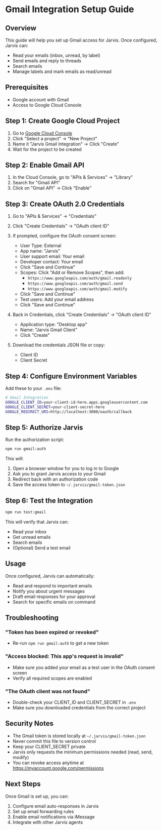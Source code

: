 # Gmail Integration Setup Guide

## Overview
This guide will help you set up Gmail access for Jarvis. Once configured, Jarvis can:
- Read your emails (inbox, unread, by label)
- Send emails and reply to threads
- Search emails
- Manage labels and mark emails as read/unread

## Prerequisites
- Google account with Gmail
- Access to Google Cloud Console

## Step 1: Create Google Cloud Project

1. Go to [Google Cloud Console](https://console.cloud.google.com/)
2. Click "Select a project" → "New Project"
3. Name it "Jarvis Gmail Integration" → Click "Create"
4. Wait for the project to be created

## Step 2: Enable Gmail API

1. In the Cloud Console, go to "APIs & Services" → "Library"
2. Search for "Gmail API"
3. Click on "Gmail API" → Click "Enable"

## Step 3: Create OAuth 2.0 Credentials

1. Go to "APIs & Services" → "Credentials"
2. Click "Create Credentials" → "OAuth client ID"
3. If prompted, configure the OAuth consent screen:
   - User Type: External
   - App name: "Jarvis"
   - User support email: Your email
   - Developer contact: Your email
   - Click "Save and Continue"
   - Scopes: Click "Add or Remove Scopes", then add:
     - `https://www.googleapis.com/auth/gmail.readonly`
     - `https://www.googleapis.com/auth/gmail.send`
     - `https://www.googleapis.com/auth/gmail.modify`
   - Click "Save and Continue"
   - Test users: Add your email address
   - Click "Save and Continue"

4. Back in Credentials, click "Create Credentials" → "OAuth client ID"
   - Application type: "Desktop app"
   - Name: "Jarvis Gmail Client"
   - Click "Create"

5. Download the credentials JSON file or copy:
   - Client ID
   - Client Secret

## Step 4: Configure Environment Variables

Add these to your `.env` file:

```bash
# Gmail Integration
GOOGLE_CLIENT_ID=your-client-id-here.apps.googleusercontent.com
GOOGLE_CLIENT_SECRET=your-client-secret-here
GOOGLE_REDIRECT_URI=http://localhost:3000/oauth/callback
```

## Step 5: Authorize Jarvis

Run the authorization script:

```bash
npm run gmail:auth
```

This will:
1. Open a browser window for you to log in to Google
2. Ask you to grant Jarvis access to your Gmail
3. Redirect back with an authorization code
4. Save the access token to `~/.jarvis/gmail-token.json`

## Step 6: Test the Integration

```bash
npm run test:gmail
```

This will verify that Jarvis can:
- Read your inbox
- Get unread emails
- Search emails
- (Optional) Send a test email

## Usage

Once configured, Jarvis can automatically:
- Read and respond to important emails
- Notify you about urgent messages
- Draft email responses for your approval
- Search for specific emails on command

## Troubleshooting

### "Token has been expired or revoked"
- Re-run `npm run gmail:auth` to get a new token

### "Access blocked: This app's request is invalid"
- Make sure you added your email as a test user in the OAuth consent screen
- Verify all required scopes are enabled

### "The OAuth client was not found"
- Double-check your CLIENT_ID and CLIENT_SECRET in `.env`
- Make sure you downloaded credentials from the correct project

## Security Notes

- The Gmail token is stored locally at `~/.jarvis/gmail-token.json`
- Never commit this file to version control
- Keep your CLIENT_SECRET private
- Jarvis only requests the minimum permissions needed (read, send, modify)
- You can revoke access anytime at https://myaccount.google.com/permissions

## Next Steps

Once Gmail is set up, you can:
1. Configure email auto-responses in Jarvis
2. Set up email forwarding rules
3. Enable email notifications via iMessage
4. Integrate with other Jarvis agents
